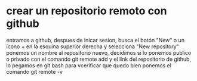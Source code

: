# crear un repositorio remoto con github
entramos a github, despues de inicar sesion, busca el botón "New" o un ícono + en la esquina superior derecha y selecciona "New repository"
ponemos un nombre al repositorio nuevo, decidimos si lo ponemos publico o privado
con el comando git remote add y el link del repositorio de github, lo pegamos en git bash
para vcerificar que quedo bien ponemos el comando git remote -v